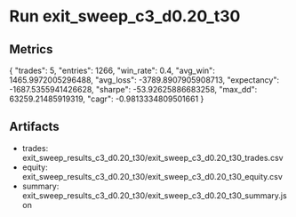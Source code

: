 # Run exit_sweep_c3_d0.20_t30

## Metrics
{
  "trades": 5,
  "entries": 1266,
  "win_rate": 0.4,
  "avg_win": 1465.9972005296488,
  "avg_loss": -3789.8907905908713,
  "expectancy": -1687.5355941426628,
  "sharpe": -53.92625886683258,
  "max_dd": 63259.21485919319,
  "cagr": -0.9813334809501661
}

## Artifacts
- trades: exit_sweep_results_c3_d0.20_t30/exit_sweep_c3_d0.20_t30_trades.csv
- equity: exit_sweep_results_c3_d0.20_t30/exit_sweep_c3_d0.20_t30_equity.csv
- summary: exit_sweep_results_c3_d0.20_t30/exit_sweep_c3_d0.20_t30_summary.json